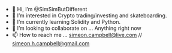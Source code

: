 - 👋 Hi, I’m @SimSimButDifferent
- 👀 I’m interested in Crypto trading/investing and skateboarding.
- 🌱 I’m currently learning Solidity and Python.
- 💞️ I’m looking to collaborate on ... Anything right now
- 📫 How to reach me ... simeon.campbell@live.com // simeon.h.campbell@gmail.com

<!---
SimSimButDifferent/SimSimButDifferent is a ✨ special ✨ repository because its `README.md` (this file) appears on your GitHub profile.
You can click the Preview link to take a look at your changes.
--->
